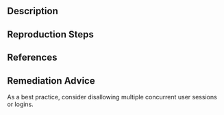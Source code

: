## Description


## Reproduction Steps


## References


## Remediation Advice

As a best practice, consider disallowing multiple concurrent user sessions or logins.

